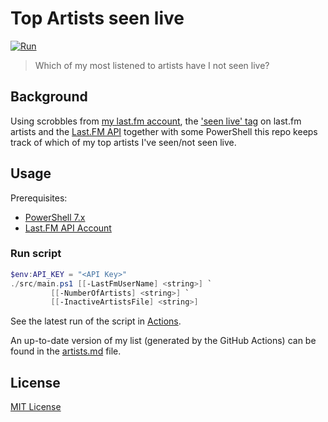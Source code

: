 # Top Artists seen live

[![Run](https://github.com/matsest/lastfm-artists-seen-live/actions/workflows/run.yaml/badge.svg)](https://github.com/matsest/lastfm-artists-seen-live/actions/workflows/run.yaml)

> Which of my most listened to artists have I not seen live?

## Background

Using scrobbles from [my last.fm account](https://www.last.fm/user/matsest), the ['seen live' tag](https://www.last.fm/tag/seen+live) on last.fm artists and the [Last.FM API](https://www.last.fm/api) together with some PowerShell this repo keeps track of which of my top artists I've seen/not seen live.

## Usage

Prerequisites:
  - [PowerShell 7.x](https://docs.microsoft.com/en-us/powershell/scripting/install/installing-powershell)
  - [Last.FM API Account](https://www.last.fm/api/account/create)

### Run script

```powershell
$env:API_KEY = "<API Key>"
./src/main.ps1 [[-LastFmUserName] <string>] `
         [[-NumberOfArtists] <string>] `
         [[-InactiveArtistsFile] <string>]
```

See the latest run of the script in [Actions](https://github.com/matsest/lastfm-artists-seen-live/actions).

An up-to-date version of my list (generated by the GitHub Actions) can be found in the [artists.md](artists.md) file.

## License

[MIT License](./LICENSE)